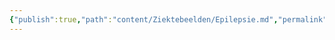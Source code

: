 ```yaml
---
{"publish":true,"path":"content/Ziektebeelden/Epilepsie.md","permalink":"/content/ziektebeelden/epilepsie/","title":"Epilepsie","draft":true,"tags":["Neurologie","Todo","Ziektebeeld"]}
---
```


